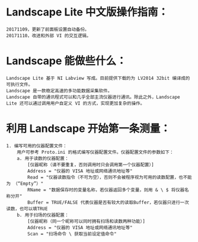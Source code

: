 # Landscape Lite 中文版操作指南：
	20171109，更新了前面板设置自动备份。
	20171110，改进和外部 VI 的交互逻辑。
	
# Landscape 能做些什么：
	Landscape Lite 基于 NI Labview 写成。目前提供下载的为 LV2014 32bit 编译成的可执行文件。
	Landscape 是一款稳定高速的多功能数据采集软件。
	Landscape 自带的通讯程式可以和几乎全部主流仪器进行通讯。除此之外，Landscape Lite 还可以通过调用用户自定义 VI 的方式，实现更加复杂的操作。

# 利用 Landscape 开始第一条测量：
	1. 编写可用的仪器配置文件：
		用户可参考 Proto.ini 的格式编写仪器配置文件。仪器配置文件的参数如下：
		a. 用于读数的仪器配置：
			[仪器昵称（请不要重复，否则调用时只会调用第一个仪器配置）]
			Address = "仪器的 VISA 地址或网络通讯地址等"
			Read = "仪器读数指令（不可为空），否则不会被程序视为可用的读数配置，也不能为 （“Empty”）"
			RName = "数据保存时的变量名称，若仪器返回多个变量，则用 & \ $ 将仪器名称分开"
			Buffer = TRUE/FALSE 代表仪器是否有较大的读取Buffer，若仪器只进行一次读数，也可以填TRUE
		b. 用于扫场的仪器配置：
			[仪器昵称（同一个昵称可以同时拥有扫场和读数两种功能）]
			Address = "仪器的 VISA 地址或网络通讯地址等"
			Scan = "扫场命令 \ 获取当前设定值命令"
